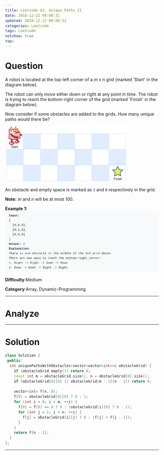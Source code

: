 ```yaml
---
title: Leetcode 63. Unique Paths II
date: 2018-12-22 09:09:31
updated: 2018-12-22 09:09:31
categories: Leetcode
tags: Leetcode
notshow: true
top:
---
```


# Question

A robot is located at the top-left corner of a  _m_  x  _n_  grid (marked 'Start' in the diagram below).

The robot can only move either down or right at any point in time. The robot is trying to reach the bottom-right corner of the grid (marked 'Finish' in the diagram below).

Now consider if some obstacles are added to the grids. How many unique paths would there be?

![](/images/in-post/2018-12-22-Leetcode-63-Unique-Paths-II/2018-12-23-00-46-58.png)

An obstacle and empty space is marked as  `1`  and  `0`  respectively in the grid.

**Note:**  _m_  and  _n_  will be at most 100.

**Example 1:**
![](/images/in-post/2018-12-22-Leetcode-63-Unique-Paths-II/2018-12-23-00-47-20.png)

**Difficulty**:Medium

**Category**:Array, Dynamic-Programming

<!-- more -->

------------

# Analyze

------------

# Solution

```cpp
class Solution {
 public:
  int uniquePathsWithObstacles(vector<vector<int>>& obstacleGrid) {
    if (obstacleGrid.empty()) return 0;
    const int m = obstacleGrid.size(), n = obstacleGrid[0].size();
    if (obstacleGrid[0][0] || obstacleGrid[m - 1][n - 1]) return 0;

    vector<int> f(n, 0);
    f[0] = obstacleGrid[0][0] ? 0 : 1;
    for (int i = 0; i < m; ++i) {
      f[0] = f[0] == 0 ? 0 : (obstacleGrid[i][0] ? 0 : 1);
      for (int j = 1; j < n; ++j) {
        f[j] = obstacleGrid[i][j] ? 0 : (f[j] + f[j - 1]);
      }
    }
    return f[n - 1];
  }
};
```

------------
